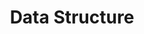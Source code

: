 ---
layout: tag-blog
title: Data Structure
slug: datastructure
category: algorithm
menu: false
order: 1
---